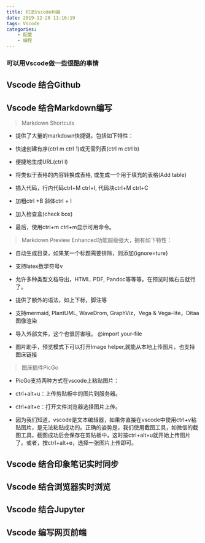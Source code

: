 ```yaml
---
title: 打造Vscode利器
date: 2019-12-28 11:16:19
tags: Vscode
categories:
    - 配置
    - 编程
---
```



### 可以用Vscode做一些很酷的事情


## Vscode 结合Github

## Vscode 结合Markdown编写
> Markdown Shortcuts

* 提供了大量的markdown快捷键。包括如下特性：

* 快速创建有序(ctrl m ctrl 1)或无需列表(ctrl m ctrl b)

* 便捷地生成URL(ctrl l)

* 将类似于表格的内容转换成表格, 或生成一个用于填充的表格(Add table)

* 插入代码，行内代码ctrl+M ctrl+I, 代码块ctrl+M ctrl+C

* 加粗ctrl +B 斜体ctrl + I

* 加入检查盒(check box)

* 最后，使用ctrl+m ctrl+m显示可用命令。
<!--more-->
> Markdown Preview Enhanced功能超级强大，拥有如下特性：

* 自动生成目录，如果某一个标题需要排除，则添加{ignore=ture}

* 支持latex数学符号v

* 允许多种类型文档导出，HTML. PDF, Pandoc等等等。在预览时候右击就行了。

* 提供了额外的语法，如上下标，脚注等

* 支持mermaid, PlantUML, WaveDrom, GraphViz，Vega & Vega-lite，Ditaa 图像渲染

* 导入外部文件，这个也很厉害哦。 @import your-file

* 图片助手，预览模式下可以打开Image helper,就能从本地上传图片，也支持图床链接

> 图床插件PicGo

* PicGo支持两种方式在vscode上粘贴图片：

* ctrl+alt+u：上传剪贴板中的图片到服务器。

* ctrl+alt+e：打开文件浏览器选择图片上传。

* 因为我们知道，vscode是文本编辑器，如果你直接在vscode中使用ctrl+v粘贴图片，是无法粘贴成功的。正确的姿势是，我们使用截图工具，如微信的截图工具，截图成功后会保存在剪贴板中，这时按ctrl+alt+u就开始上传图片了。或者，按ctrl+alt+e，选择一张图片上传即可。



## Vscode 结合印象笔记实时同步

## Vscode 结合浏览器实时浏览

## Vscode 结合Jupyter

## Vscode 编写网页前端